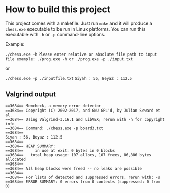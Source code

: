 # How to build this project

This project comes with a makefile. Just run `make` and it will produce a `chess.exe` executable to be run in Linux platforms. You can run this executable with `-h` or `-p` command-line options. 

Example:

`./chess.exe -h`
`Please enter relative or absolute file path to input file
example: ./prog.exe -h or ./prog.exe -p ./input.txt
`

or

`./chess.exe -p ./inputfile.txt`
`Siyah : 56, Beyaz : 112.5`

## Valgrind output 

    ==3684== Memcheck, a memory error detector
    ==3684== Copyright (C) 2002-2017, and GNU GPL'd, by Julian Seward et al.
    ==3684== Using Valgrind-3.16.1 and LibVEX; rerun with -h for copyright info
    ==3684== Command: ./chess.exe -p board3.txt
    ==3684== 
    Siyah : 56, Beyaz : 112.5
    ==3684== 
    ==3684== HEAP SUMMARY:
    ==3684==     in use at exit: 0 bytes in 0 blocks
    ==3684==   total heap usage: 107 allocs, 107 frees, 86,886 bytes allocated
    ==3684== 
    ==3684== All heap blocks were freed -- no leaks are possible
    ==3684== 
    ==3684== For lists of detected and suppressed errors, rerun with: -s
    ==3684== ERROR SUMMARY: 0 errors from 0 contexts (suppressed: 0 from 0)
